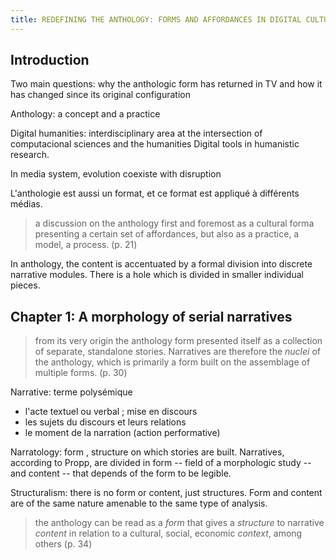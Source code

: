 ```yaml
---
title: REDEFINING THE ANTHOLOGY: FORMS AND AFFORDANCES IN DIGITAL CULTURE - compte rendu
---
```


## Introduction

Two main questions: why the anthologic form has returned in TV and how it has changed since its original configuration

Anthology: a concept and a practice

Digital humanities: interdisciplinary area at the intersection of computacional sciences and the humanities
Digital tools in humanistic research.

In media system, evolution coexiste with disruption

L'anthologie est aussi un format, et ce format est appliqué à différents médias.

> a discussion on the anthology first and foremost as a cultural forma presenting a certain set of affordances, but also as a practice, a model, a process. (p. 21)

In anthology, the content is accentuated by a formal division into discrete narrative modules. There is a hole which is divided in smaller individual pieces. 

## Chapter 1: A morphology of serial narratives

> from its very origin the anthology form presented itself as a collection of separate, standalone stories. Narratives are therefore the *nuclei* of the anthology, which is primarily a form built on the assemblage of multiple forms. (p. 30)

Narrative: terme polysémique
- l'acte textuel ou verbal ; mise en discours
- les sujets du discours et leurs relations
- le moment de la narration (action performative)

Narratology: form , structure on which stories are built. 
Narratives, according to Propp, are divided in form -- field of a morphologic study -- and content -- that depends of the form to be legible.

Structuralism: there is no form or content, just structures. Form and content are of the same nature amenable to the same type of analysis.

> the anthology can be read as a *form* that gives a *structure* to narrative *content* in relation to a cultural, social, economic *context*, among others (p. 34)


